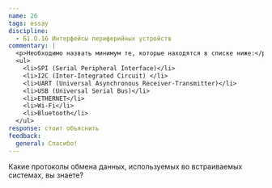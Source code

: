 ```yaml
---
name: 26
tags: essay
discipline:
  - Б1.О.16 Интерфейсы периферийных устройств
commentary: |
  <p>Необходимо назвать минимум те, которые находятся в списке ниже:</p>
  <ul>
    <li>SPI (Serial Peripheral Interface)</li>
    <li>I2C (Inter-Integrated Circuit) </li>
    <li>UART (Universal Asynchronous Receiver-Transmitter)</li>
    <li>USB (Universal Serial Bus)</li>
    <li>ETHERNET</li>
    <li>Wi-Fi</li>
    <li>Bluetooth</li>
  </ul>
response: стоит объяснить
feedback:
  general: Cпасибо!
---
```


Какие протоколы обмена данных, используемых во встраиваемых системах, вы знаете?